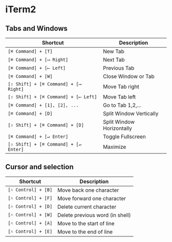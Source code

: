# iTerm2

## Tabs and Windows
Shortcut | Description
---|---
`[⌘ Command] + [T]` | New Tab
`[⌘ Command] + [⟶ Right]` | Next Tab
`[⌘ Command] + [⟵ Left]` | Previous Tab
`[⌘ Command] + [W]` | Close Window or Tab
`[⇧ Shift] + [⌘ Command] + [⟶ Right]` | Move Tab right
`[⇧ Shift] + [⌘ Command] + [⟵ Left]` | Move Tab left
`[⌘ Command] + [1], [2], ...` | Go to Tab 1,2,...
`[⌘ Command] + [D]` | Split Window Vertically
`[⇧ Shift] + [⌘ Command] + [D]` | Split Window Horizontally
`[⌘ Command] + [↵ Enter]` | Toggle Fullscreen
`[⇧ Shift] + [⌘ Command] + [↵ Enter]` | Maximize

## Cursor and selection
Shortcut | Description
---|---
`[˄ Control] + [B]` | Move back one character
`[˄ Control] + [F]` | Move forward one character
`[˄ Control] + [D]` | Delete current character
`[˄ Control] + [W]` | Delete previous word (in shell)
`[˄ Control] + [A]` | Move to the start of line
`[˄ Control] + [E]` | Move to the end of line

